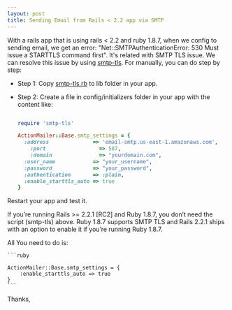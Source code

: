 ```yaml
---
layout: post
title: Sending Email from Rails < 2.2 app via SMTP
---
```


With a rails app that is using rails < 2.2 and ruby 1.8.7, when we config to sending email, we get an error: "Net::SMTPAuthenticationError: 530 Must issue a STARTTLS command first". It's related with SMTP TLS issue. We can resolve this issue by using [smtp-tls](https://github.com/ambethia/smtp-tls). For manually, you can do step by step: 

- Step 1: Copy [smtp-tls.rb](https://github.com/ambethia/smtp-tls/blob/master/lib/smtp-tls.rb) to lib folder in your app.
- Step 2: Create a file in config/initializers folder in your app with the content like: 
    
    ```ruby
    
    require 'smtp-tls'

    ActionMailer::Base.smtp_settings = {
      :address              => 'email-smtp.us-east-1.amazonaws.com',
    	:port                 => 587,
    	:domain               => "yourdomain.com",
      :user_name            => "your_username",
      :password             => "your_password",
      :authentication       => :plain,
      :enable_starttls_auto => true
    }
    
    ```
    
Restart your app and test it.

If you’re running Rails >= 2.2.1 [RC2] and Ruby 1.8.7, you don’t need the script (smtp-tls) above. Ruby 1.8.7 supports SMTP TLS and Rails 2.2.1 ships with an option to enable it if you’re running Ruby 1.8.7.

All You need to do is:

    ```ruby
    
    ActionMailer::Base.smtp_settings = {
        :enable_starttls_auto => true
    }
    ```

Thanks,
